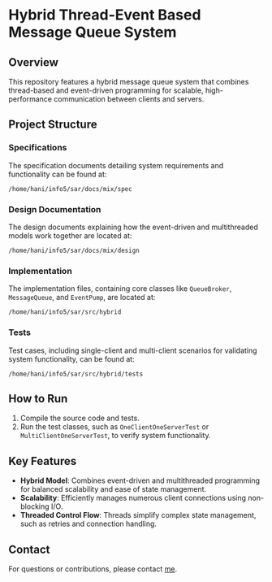 # Hybrid Thread-Event Based Message Queue System

## Overview

This repository features a hybrid message queue system that combines thread-based and event-driven programming for scalable, high-performance communication between clients and servers.

## Project Structure

### Specifications

The specification documents detailing system requirements and functionality can be found at:

```
/home/hani/info5/sar/docs/mix/spec
```

### Design Documentation

The design documents explaining how the event-driven and multithreaded models work together are located at:

```
/home/hani/info5/sar/docs/mix/design
```

### Implementation

The implementation files, containing core classes like `QueueBroker`, `MessageQueue`, and `EventPump`, are located at:

```
/home/hani/info5/sar/src/hybrid
```

### Tests

Test cases, including single-client and multi-client scenarios for validating system functionality, can be found at:

```
/home/hani/info5/sar/src/hybrid/tests
```

## How to Run

1. Compile the source code and tests.
2. Run the test classes, such as `OneClientOneServerTest` or `MultiClientOneServerTest`, to verify system functionality.

## Key Features

- **Hybrid Model**: Combines event-driven and multithreaded programming for balanced scalability and ease of state management.
- **Scalability**: Efficiently manages numerous client connections using non-blocking I/O.
- **Threaded Control Flow**: Threads simplify complex state management, such as retries and connection handling.

## Contact

For questions or contributions, please contact [me](mailto\:pamella.hani@etu.univ-grenoble-alpes.fr).
